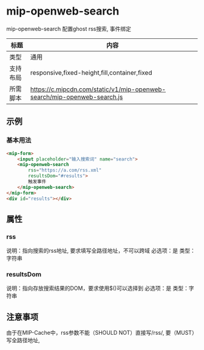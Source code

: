 # mip-openweb-search

mip-openweb-search 配置ghost rss搜索, 事件绑定

标题|内容
----|----
类型|通用
支持布局|responsive,fixed-height,fill,container,fixed
所需脚本|https://c.mipcdn.com/static/v1/mip-openweb-search/mip-openweb-search.js

## 示例

### 基本用法

```html
<mip-form>
	<input placeholder="输入搜索词" name="search">
	<mip-openweb-search
		rss="https://a.com/rss.xml"
		resultsDom="#results">
		触发事件
	</mip-openweb-search>
</mip-form>
<div id="results"></div>
```

## 属性

### rss

说明：指向搜索的rss地址, 要求填写全路径地址，不可以跨域
必选项：是
类型：字符串

### resultsDom

说明：指向存放搜索结果的DOM，要求使用$()可以选择到
必选项：是
类型：字符串

## 注意事项
由于在MIP-Cache中，rss参数不能（SHOULD NOT）直接写/rss/, 要（MUST）写全路径地址, 
